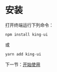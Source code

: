 # 安装

打开终端运行下列命令：
```js
npm install king-ui
```
或
```js
yarn add king-ui
```

下一节：[开始使用](#/doc/get-start)